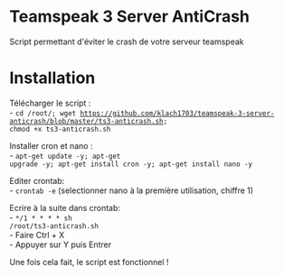# Teamspeak 3 Server AntiCrash
Script permettant d'éviter le crash de votre serveur teamspeak

# Installation 
Télécharger le script :
<br>- <code>cd /root/; wget https://github.com/klach1703/teamspeak-3-server-anticrash/blob/master/ts3-anticrash.sh; chmod +x ts3-anticrash.sh</code>

Installer cron et nano :
<br>- <code>apt-get update -y; apt-get upgrade -y; apt-get install cron -y; apt-get install nano -y</code>

Editer crontab:
<br>- <code>crontab -e</code> (selectionner nano à la première utilisation, chiffre 1)

Ecrire à la suite dans crontab:
<br>- <code>*/1 * * * * sh /root/ts3-anticrash.sh</code>
<br>- Faire Ctrl + X
<br>- Appuyer sur Y puis Entrer

Une fois cela fait, le script est fonctionnel !
